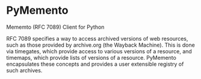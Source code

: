 # PyMemento
Mememto (RFC 7089) Client for Python

RFC 7089 specifies a way to access archived versions of web resources, such as those provided by archive.org (the Wayback 
Machine).  This is done via timegates, which provide access to various versions of a resource, and timemaps, which provide 
lists of versions of a resource.  PyMemento encapsulates these concepts and provides a user extensible registry of
such archives.

